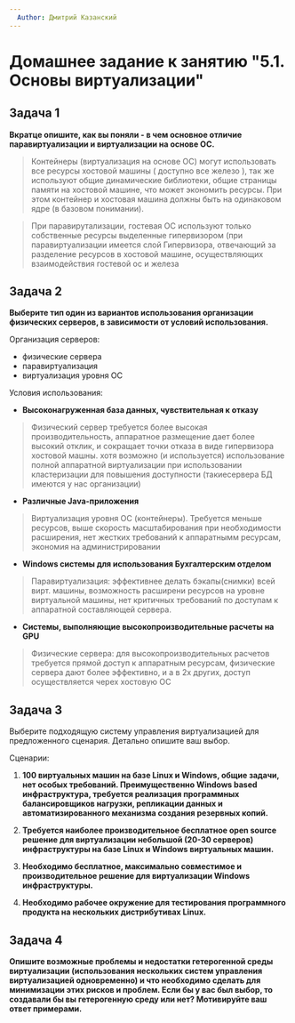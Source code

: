 ```yaml
---
  Author: Дмитрий Казанский
---
```


# Домашнее задание к занятию "5.1. Основы виртуализации"

## Задача 1

**Вкратце опишите, как вы поняли - в чем основное отличие паравиртуализации и виртуализации на основе ОС.**

> Контейнеры (виртуализация на основе ОС) могут использовать все ресурсы хостовой машины ( доступно все железо ), так же используют общие динамические библиотеки, общие страницы  памяти на хостовой машине, что может экономить ресурсы. При этом контейнер и хостовая машина должны быть на одинаковом ядре (в базовом понимании).

> При паравирутализации, гостевая ОС используют только собственные ресурсы выделенные гипервизором (при паравиртуализации имеется слой Гипервизора, отвечающий за разделение ресурсов в хостовой машине, осуществляющих взаимодействия гостевой ос и железа
>

## Задача 2

**Выберите тип один из вариантов использования организации физических серверов, 
в зависимости от условий использования.**

Организация серверов:
- физические сервера
- паравиртуализация
- виртуализация уровня ОС

Условия использования:

- **Высоконагруженная база данных, чувствительная к отказу**
> Физический сервер требуется более высокая производительность, аппаратное размещение дает более высокий отклик, и сокращает точки отказа в виде гипервизора хостовой машны. хотя возможно (и используется) использование полной  аппаратной виртуализации при использовании кластеризации для повышения доступности (такиесервера БД имеются у нас организации)
>
- **Различные Java-приложения**
> Виртуализация уровня ОС (контейнеры). Требуется меньше ресурсов, выше скорость масштабирования при необходимости расширения, нет жестких требований к аппаратнымм ресурсам, экономия на администрировании
>
- **Windows системы для использования Бухгалтерским отделом**
> Паравиртуализация: эффективнее делать бэкапы(снимки) всей вирт. машины, возможность расширени ресурсов на уровне виртуальной машины, нет критичных требований по доступам к аппаратной составляющей сервера.

- **Системы, выполняющие высокопроизводительные расчеты на GPU**
> Физические сервера: для высокопроизводительных расчетов требуется прямой доступ к аппаратным ресурсам, физические сервера дают более эффективно, и а в 2х других, доступ осуществляется черех хостовую ОС 
>

## Задача 3

Выберите подходящую систему управления виртуализацией для предложенного сценария. Детально опишите ваш выбор.

Сценарии:

1. **100 виртуальных машин на базе Linux и Windows, общие задачи, нет особых требований. Преимущественно Windows based инфраструктура, требуется реализация программных балансировщиков нагрузки, репликации данных и автоматизированного механизма создания резервных копий.**
>
>
2. **Требуется наиболее производительное бесплатное open source решение для виртуализации небольшой (20-30 серверов) инфраструктуры на базе Linux и Windows виртуальных машин.**
>
>
3. **Необходимо бесплатное, максимально совместимое и производительное решение для виртуализации Windows инфраструктуры.**
>
>
4. **Необходимо рабочее окружение для тестирования программного продукта на нескольких дистрибутивах Linux.**
>
>

## Задача 4

**Опишите возможные проблемы и недостатки гетерогенной среды виртуализации (использования нескольких систем управления виртуализацией одновременно) и что необходимо сделать для минимизации этих рисков и проблем. Если бы у вас был выбор, то создавали бы вы гетерогенную среду или нет? Мотивируйте ваш ответ примерами.**

>
>


